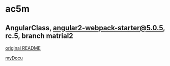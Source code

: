 # ac5m
## AngularClass, angular2-webpack-starter@5.0.5, rc.5, branch matrial2

[original README](docu/README.md)

[myDocu](docu/DOCU.md)